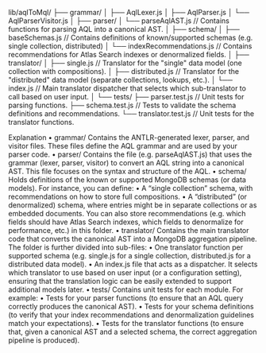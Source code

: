 lib/aqlToMql/
├── grammar/
│   ├── AqlLexer.js
│   ├── AqlParser.js
│   └── AqlParserVisitor.js
│
├── parser/
│   └── parseAqlAST.js        // Contains functions for parsing AQL into a canonical AST.
│
├── schema/
│   ├── baseSchemas.js        // Contains definitions of known/supported schemas (e.g. single collection, distributed)
│   └── indexRecommendations.js  // Contains recommendations for Atlas Search indexes or denormalized fields.
│
├── translator/
│   ├── single.js             // Translator for the "single" data model (one collection with compositions).
│   ├── distributed.js        // Translator for the "distributed" data model (separate collections, lookups, etc.).
│   └── index.js              // Main translator dispatcher that selects which sub-translator to call based on user input.
│
└── tests/
    ├── parser.test.js        // Unit tests for parsing functions.
    ├── schema.test.js        // Tests to validate the schema definitions and recommendations.
    └── translator.test.js    // Unit tests for the translator functions.


Explanation
	•	grammar/
Contains the ANTLR-generated lexer, parser, and visitor files. These files define the AQL grammar and are used by your parser code.
	•	parser/
Contains the file (e.g. parseAqlAST.js) that uses the grammar (lexer, parser, visitor) to convert an AQL string into a canonical AST. This file focuses on the syntax and structure of the AQL.
	•	schema/
Holds definitions of the known or supported MongoDB schemas (or data models). For instance, you can define:
	•	A “single collection” schema, with recommendations on how to store full compositions.
	•	A “distributed” (or denormalized) schema, where entries might be in separate collections or as embedded documents.
You can also store recommendations (e.g. which fields should have Atlas Search indexes, which fields to denormalize for performance, etc.) in this folder.
	•	translator/
Contains the main translator code that converts the canonical AST into a MongoDB aggregation pipeline. The folder is further divided into sub-files:
	•	One translator function per supported schema (e.g. single.js for a single collection, distributed.js for a distributed data model).
	•	An index.js file that acts as a dispatcher. It selects which translator to use based on user input (or a configuration setting), ensuring that the translation logic can be easily extended to support additional models later.
	•	tests/
Contains unit tests for each module. For example:
	•	Tests for your parser functions (to ensure that an AQL query correctly produces the canonical AST).
	•	Tests for your schema definitions (to verify that your index recommendations and denormalization guidelines match your expectations).
	•	Tests for the translator functions (to ensure that, given a canonical AST and a selected schema, the correct aggregation pipeline is produced).